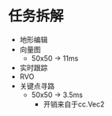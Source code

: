 # 任务拆解

* 地形编辑
* 向量图
    * 50x50 -> 11ms
* 实时跟踪
* RVO
* 关键点寻路
    * 50x50 -> 3.5ms
        * 开销来自于cc.Vec2